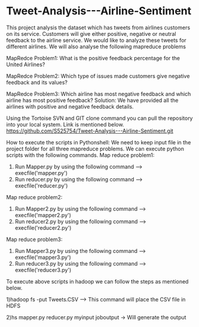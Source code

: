 # Tweet-Analysis---Airline-Sentiment
This project analysis the dataset which has tweets from airlines customers on its service.
Customers will give either positive, negative or neutral feedback to the airline service. We would like to analyze these tweets for different airlines.
We will also analyse the following mapreduce problems

MapRedce Problem1:
What is the positive feedback percentage for the United Airlines?

MapRedce Problem2:
Which type of issues made customers give negative feedback and its values?

MapRedce Problem3:
Which airline has most negative feedback and which airline has most positive feedback?
Solution:
We have provided all the airlines with positive and negative feedback details. 

Using the Tortoise SVN and GIT clone command you can pull the repository into your local system. Link is mentioned below.
https://github.com/S525754/Tweet-Analysis---Airline-Sentiment.git

How to execute the scripts in Pythonshell:
We need to keep input file in the project folder for all three mapreduce problems. We can execute python scripts with the following commands. 
Map reduce problem1:
1) Run Mapper.py by using the following command --> execfile('mapper.py')
2) Run reducer.py by using the following command --> execfile('reducer.py')

Map reduce problem2:
1) Run Mapper2.py by using the following command --> execfile('mapper2.py')
2) Run reducer2.py by using the following command --> execfile('reducer2.py')

Map reduce problem3:
1) Run Mapper3.py by using the following command --> execfile('mapper3.py')
2) Run reducer3.py by using the following command --> execfile('reducer3.py')

To execute above scripts in hadoop we can follow the steps as mentioned below.

1)hadoop fs -put Tweets.CSV -->  This command will place the CSV file in HDFS

2)hs mapper.py reducer.py myinput joboutput  -> Will generate the output




